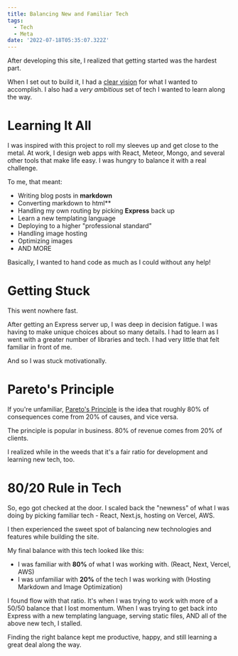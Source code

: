```yaml
---
title: Balancing New and Familiar Tech
tags:
  - Tech
  - Meta
date: '2022-07-18T05:35:07.322Z'
---
```


After developing this site, I realized that getting started was the hardest part.

When I set out to build it, I had a [clear vision](/newsite) for what I wanted to accomplish. I also had a _very ambitious_ set of tech I wanted to learn along the way.

# Learning It All

I was inspired with this project to roll my sleeves up and get close to the metal. At work, I design web apps with React, Meteor, Mongo, and several other tools that make life easy. I was hungry to balance it with a real challenge.

To me, that meant:

- Writing blog posts in **markdown**
- Converting markdown to html\*\*
- Handling my own routing by picking **Express** back up
- Learn a new templating language
- Deploying to a higher "professional standard"
- Handling image hosting
- Optimizing images
- AND MORE

Basically, I wanted to hand code as much as I could without any help!

# Getting Stuck

This went nowhere fast.

After getting an Express server up, I was deep in decision fatigue. I was having to make unique choices about so many details. I had to learn as I went with a greater number of libraries and tech. I had very little that felt familiar in front of me.

And so I was stuck motivationally.

# Pareto's Principle

If you're unfamiliar, [Pareto's Principle](https://en.wikipedia.org/wiki/Pareto_principle) is the idea that roughly 80% of consequences come from 20% of causes, and vice versa.

The principle is popular in business. 80% of revenue comes from 20% of clients.

I realized while in the weeds that it's a fair ratio for development and learning new tech, too.

# 80/20 Rule in Tech

So, ego got checked at the door. I scaled back the "newness" of what I was doing by picking familiar tech - React, Next.js, hosting on Vercel, AWS.

I then experienced the sweet spot of balancing new technologies and features while building the site.

My final balance with this tech looked like this:

- I was familiar with **80%** of what I was working with. (React, Next, Vercel, AWS)
- I was unfamiliar with **20%** of the tech I was working with (Hosting Markdown and Image Optimization)

I found flow with that ratio. It's when I was trying to work with more of a 50/50 balance that I lost momentum. When I was trying to get back into Express with a new templating language, serving static files, AND all of the above new tech, I stalled.

Finding the right balance kept me productive, happy, and still learning a great deal along the way.
